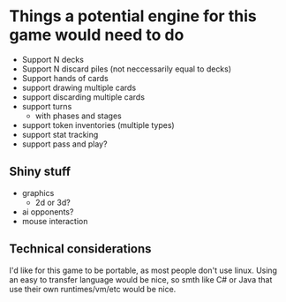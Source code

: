 # Things a potential engine for this game would need to do

- Support N decks
- Support N discard piles (not neccessarily equal to decks)
- Support hands of cards
- support drawing multiple cards
- support discarding multiple cards
- support turns
    - with phases and stages
- support token inventories (multiple types)
- support stat tracking
- support pass and play?

## Shiny stuff
- graphics
    - 2d or 3d?
- ai opponents?
- mouse interaction

## Technical considerations
I'd like for this game to be portable, as most people don't use linux. Using an easy to transfer language would be nice, so smth like C# or Java that use their own runtimes/vm/etc would be nice.
